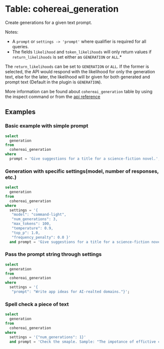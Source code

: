 # Table: cohereai_generation

Create generations for a given text prompt.

Notes:
* A `prompt` or `settings -> 'prompt'` where qualifier is required for all queries.
* The fields `likelihood` and `token_likelihoods` will only return values if `return_likelihoods` is set either as `GENERATION` or `ALL`.*

The `return_likelihoods` can be set to `GENERATION` or `ALL`. If the former is selected, the API would respond with the likelihood for only the generation text, else for the later, the likelihood will br given for both generated and prompt text (Default in the plugin is `GENERATION`).

More information can be found about `cohereai_generation` table by using the inspect command or from the [api reference](https://docs.cohere.com/reference/generate)

## Examples

### Basic example with simple prompt

```sql
select
  generation
from
  cohereai_generation
where
  prompt = 'Give suggestions for a title for a science-fiction novel.';
```

### Generation with specific settings(model, number of responses, etc.)

```sql
select
  generation
from
  cohereai_generation
where
  settings = '{
   "model": "command-light",
   "num_generations": 3,
   "max_tokens": 100,
   "temperature": 0.9,
   "top_p": 1.0,
   "frequency_penalty": 0.0 }'
  and prompt = 'Give suggestions for a title for a science-fiction novel.
```

### Pass the prompt string through settings

```sql
select 
  generation 
from 
  cohereai_generation 
where 
  settings = '{
   "prompt": "Write app ideas for AI-realted domains."}';
```

### Spell check a piece of text

```sql
select
  generation
from
  cohereai_generation
where
  settings = '{"num_generations": 1}'
  and prompt = 'Check the smaple. Sample: "The impotance of effictive comunication. This is an exmaple artcile abot missplelled wrds."';
```
